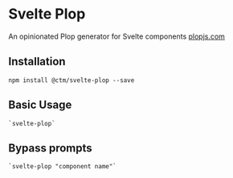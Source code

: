 Svelte Plop
=========

An opinionated Plop generator for Svelte components
[plopjs.com](https://plopjs.com/documentation/)

## Installation

  `npm install @ctm/svelte-plop --save`

## Basic Usage
    `svelte-plop`

## Bypass prompts
    `svelte-plop "component name"`